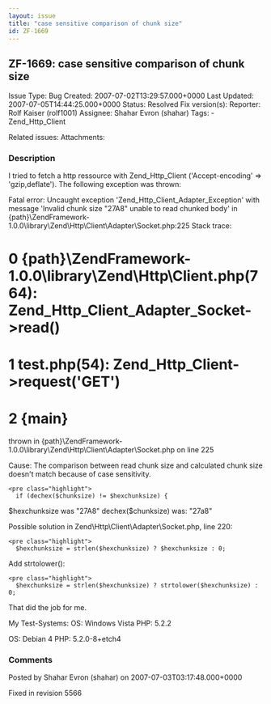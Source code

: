 ```yaml
---
layout: issue
title: "case sensitive comparison of chunk size"
id: ZF-1669
---
```


ZF-1669: case sensitive comparison of chunk size
------------------------------------------------

 Issue Type: Bug Created: 2007-07-02T13:29:57.000+0000 Last Updated: 2007-07-05T14:44:25.000+0000 Status: Resolved Fix version(s): 
 Reporter:  Rolf Kaiser (rolf1001)  Assignee:  Shahar Evron (shahar)  Tags: - Zend\_Http\_Client
 
 Related issues: 
 Attachments: 
### Description

I tried to fetch a http ressource with Zend\_Http\_Client ('Accept-encoding' => 'gzip,deflate'). The following exception was thrown:

Fatal error: Uncaught exception 'Zend\_Http\_Client\_Adapter\_Exception' with message 'Invalid chunk size "27A8" unable to read chunked body' in {path}\\ZendFramework-1.0.0\\library\\Zend\\Http\\Client\\Adapter\\Socket.php:225 Stack trace:

0 {path}\\ZendFramework-1.0.0\\library\\Zend\\Http\\Client.php(764): Zend\_Http\_Client\_Adapter\_Socket->read()
================================================================================================================

1 test.php(54): Zend\_Http\_Client->request('GET')
==================================================

2 {main}
========

thrown in {path}\\ZendFramework-1.0.0\\library\\Zend\\Http\\Client\\Adapter\\Socket.php on line 225

Cause: The comparison between read chunk size and calculated chunk size doesn't match because of case sensitivity.

 
    <pre class="highlight">
      if (dechex($chunksize) != $hexchunksize) {


$hexchunksize was "27A8" dechex($chunksize) was: "27a8"

Possible solution in Zend\\Http\\Client\\Adapter\\Socket.php, line 220:

 
    <pre class="highlight">
      $hexchunksize = strlen($hexchunksize) ? $hexchunksize : 0;


Add strtolower():

 
    <pre class="highlight">
      $hexchunksize = strlen($hexchunksize) ? strtolower($hexchunksize) : 0;


That did the job for me.

My Test-Systems: OS: Windows Vista PHP: 5.2.2

OS: Debian 4 PHP: 5.2.0-8+etch4

 

 

### Comments

Posted by Shahar Evron (shahar) on 2007-07-03T03:17:48.000+0000

Fixed in revision 5566

 

 